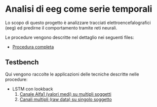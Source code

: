 # Analisi di eeg come serie temporali

Lo scopo di questo progetto è analizzare tracciati elettroencefalografici (eeg) ed predirne il comportamento tramite 
reti neurali.

Le procedure vengono descritte nel dettaglio nei seguenti files:

- [Procedura completa](https://colab.research.google.com/github/ivan-silva/eeg-time-series-prediction/blob/master/docs/procedure.ipynb)

## Testbench

Qui vengono raccolte le applicazioni delle tecniche descritte nelle procedure:

  - LSTM con lookback
    1. [Canale Alfa1 (valori medi) su multipli soggetti](testbench_1.ipynb)
    2. [Canali multipli (raw data) su singolo soggetto](testbench_2.ipynb)